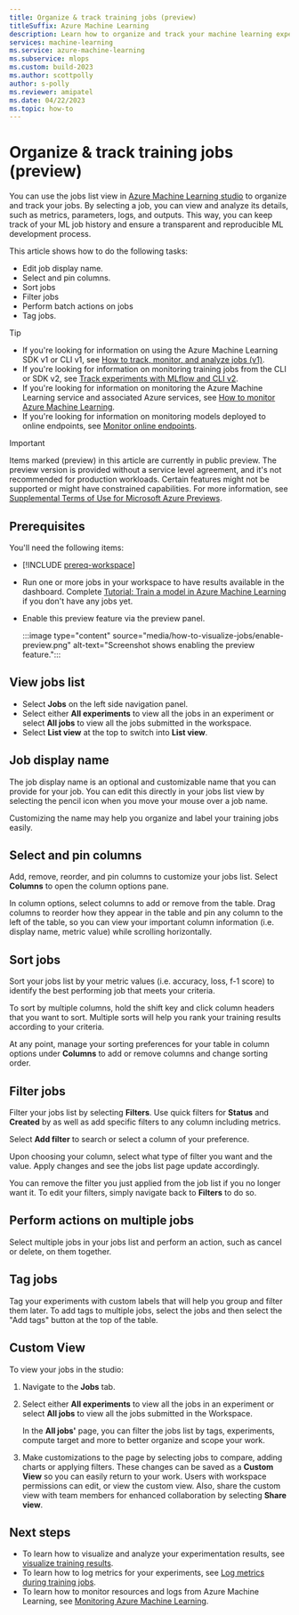 ```yaml
---
title: Organize & track training jobs (preview)
titleSuffix: Azure Machine Learning 
description: Learn how to organize and track your machine learning experiment jobs with the Azure Machine Learning studio. 
services: machine-learning
ms.service: azure-machine-learning
ms.subservice: mlops
ms.custom: build-2023
ms.author: scottpolly
author: s-polly
ms.reviewer: amipatel
ms.date: 04/22/2023
ms.topic: how-to
---
```


# Organize & track training jobs (preview)

You can use the jobs list view in [Azure Machine Learning studio](https://ml.azure.com) to organize and track your jobs. By selecting a job, you can view and analyze its details, such as metrics, parameters, logs, and outputs. This way, you can keep track of your ML job history and ensure a transparent and reproducible ML development process.

This article shows how to do the following tasks:

* Edit job display name.
* Select and pin columns.
* Sort jobs
* Filter jobs
* Perform batch actions on jobs
* Tag jobs.

> [!TIP]
> * If you're looking for information on using the Azure Machine Learning SDK v1 or CLI v1, see [How to track, monitor, and analyze jobs (v1)](./v1/how-to-track-monitor-analyze-runs.md).
> * If you're looking for information on monitoring training jobs from the CLI or SDK v2, see [Track experiments with MLflow and CLI v2](how-to-use-mlflow-cli-runs.md).
> * If you're looking for information on monitoring the Azure Machine Learning service and associated Azure services, see [How to monitor Azure Machine Learning](monitor-azure-machine-learning.md).
> * If you're looking for information on monitoring models deployed to online endpoints, see [Monitor online endpoints](how-to-monitor-online-endpoints.md).

> [!IMPORTANT]
> Items marked (preview) in this article are currently in public preview.
> The preview version is provided without a service level agreement, and it's not recommended for production workloads. Certain features might not be supported or might have constrained capabilities.
> For more information, see [Supplemental Terms of Use for Microsoft Azure Previews](https://azure.microsoft.com/support/legal/preview-supplemental-terms/).

## Prerequisites

You'll need the following items:

* [!INCLUDE [prereq-workspace](includes/prereq-workspace.md)]

* Run one or more jobs in your workspace to have results available in the dashboard. Complete [Tutorial: Train a model in Azure Machine Learning](tutorial-train-model.md) if you don't have any jobs yet.

* Enable this preview feature via the preview panel.

    :::image type="content" source="media/how-to-visualize-jobs/enable-preview.png" alt-text="Screenshot shows enabling the preview feature.":::

## View jobs list

* Select **Jobs** on the left side navigation panel.
* Select either **All experiments** to view all the jobs in an experiment or select **All jobs** to view all the jobs submitted in the workspace.
* Select **List view** at the top to switch into **List view**.

## Job display name

The job display name is an optional and customizable name that you can provide for your job. You can edit this directly in your jobs list view by selecting the pencil icon when you move your mouse over a job name.

Customizing the name may help you organize and label your training jobs easily.

## Select and pin columns

Add, remove, reorder, and pin columns to customize your jobs list.  Select **Columns** to open the column options pane.

In column options, select columns to add or remove from the table. Drag columns to reorder how they appear in the table and pin any column to the left of the table, so you can view your important column information (i.e. display name, metric value) while scrolling horizontally.  

## Sort jobs

Sort your jobs list by your metric values (i.e. accuracy, loss, f-1 score) to identify the best performing job that meets your criteria.

To sort by multiple columns, hold the shift key and click column headers that you want to sort. Multiple sorts will help you rank your training results according to your criteria. 
 
At any point, manage your sorting preferences for your table in column options under **Columns** to add or remove columns and change sorting order. 

## Filter jobs

Filter your jobs list by selecting **Filters**. Use quick filters for **Status** and **Created** by as well as add specific filters to any column including metrics. 

Select **Add filter** to search or select a column of your preference.

Upon choosing your column, select what type of filter you want and the value. Apply changes and see the jobs list page update accordingly.

You can remove the filter you just applied from the job list if you no longer want it.  To edit your filters, simply navigate back to **Filters** to do so.  

## Perform actions on multiple jobs

Select multiple jobs in your jobs list and perform an action, such as cancel or delete, on them together.  

## Tag jobs

Tag your experiments with custom labels that will help you group and filter them later. To add tags to multiple jobs, select the jobs and then select the "Add tags" button at the top of the table.

## Custom View

To view your jobs in the studio:

1. Navigate to the **Jobs** tab.

1. Select either **All experiments** to view all the jobs in an experiment or select **All jobs** to view all the jobs submitted in the Workspace.

    In the **All jobs'** page, you can filter the jobs list by tags, experiments, compute target and more to better organize and scope your work.  

1. Make customizations to the page by selecting jobs to compare, adding charts or applying filters. These changes can be saved as a **Custom View** so you can easily return to your work. Users with workspace permissions can edit, or view the custom view. Also, share the custom view with team members for enhanced collaboration by selecting **Share view**.

## Next steps

* To learn how to visualize and analyze your experimentation results, see [visualize training results](how-to-visualize-jobs.md).
* To learn how to log metrics for your experiments, see [Log metrics during training jobs](how-to-log-view-metrics.md).
* To learn how to monitor resources and logs from Azure Machine Learning, see [Monitoring Azure Machine Learning](monitor-azure-machine-learning.md).
